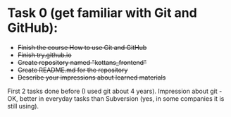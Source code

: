 # Task 0 (get familiar with Git and GitHub):
* ~~Finish the course How to use Git and GitHub~~ 
* ~~Finish try.github.io~~
* ~~Create repository named "kottans_frontend"~~
* ~~Create README.md for the repository~~
* ~~Describe your impressions about learned materials~~

First 2 tasks done before (I used git about 4 years).
Impression about git - OK, better in everyday tasks than Subversion (yes, in some companies it is still using).
